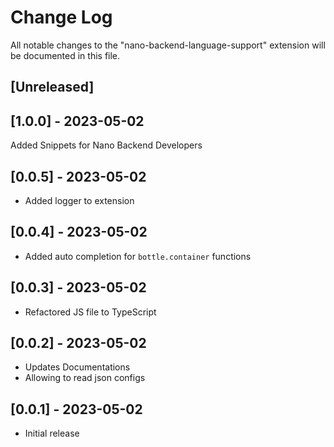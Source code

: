 # Change Log

All notable changes to the "nano-backend-language-support" extension will be documented in this file.


## [Unreleased]

## [1.0.0] - 2023-05-02
Added Snippets for Nano Backend Developers

## [0.0.5] - 2023-05-02
- Added logger to extension

## [0.0.4] - 2023-05-02
- Added auto completion for `bottle.container` functions

## [0.0.3] - 2023-05-02
- Refactored JS file to TypeScript

## [0.0.2] - 2023-05-02
- Updates Documentations
- Allowing to read json configs

## [0.0.1] - 2023-05-02
- Initial release
